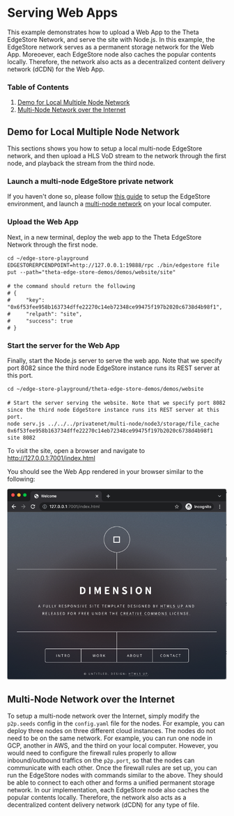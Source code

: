 # Serving Web Apps

This example demonstrates how to upload a Web App to the Theta EdgeStore Network, and serve the site with Node.js. In this example, the EdgeStore network serves as a permanent storage network for the Web App. Moreoever, each EdgeStore node also caches the popular contents locally. Therefore, the network also acts as a decentralized content delivery network (dCDN) for the Web App.

### Table of Contents
1. [Demo for Local Multiple Node Network](#demo-for-local-multiple-node-network)
2. [Multi-Node Network over the Internet](#multi-node-network-over-the-internet)

## Demo for Local Multiple Node Network

This sections shows you how to setup a local multi-node EdgeStore network, and then upload a HLS VoD stream to the network through the first node, and playback the stream from the third node.

### Launch a multi-node EdgeStore private network

If you haven't done so, please follow [this guide](../../docs/SETUP.md#edgestore-setup) to setup the EdgeStore environment, and launch a [multi-node network]((../../docs/SETUP.md#launch-a-multi-node-edgestore-private-network)) on your local computer.

### Upload the Web App

Next, in a new terminal, deploy the web app to the Theta EdgeStore Network through the first node.

```shell
cd ~/edge-store-playground
EDGESTORERPCENDPOINT=http://127.0.0.1:19888/rpc ./bin/edgestore file put --path="theta-edge-store-demos/demos/website/site"

# the command should return the following
# {
#     "key": "0x6f53fee958b163734dffe22270c14eb72348ce99475f197b2020c6738d4b98f1",
#     "relpath": "site",
#     "success": true
# }
```
### Start the server for the Web App

Finally, start the Node.js server to serve the web app. Note that we specify port 8082 since the third node EdgeStore instance runs its REST server at this port.

```shell
cd ~/edge-store-playground/theta-edge-store-demos/demos/website

# Start the server serving the website. Note that we specify port 8082 since the third node EdgeStore instance runs its REST server at this port.
node serv.js ../../../privatenet/multi-node/node3/storage/file_cache 0x6f53fee958b163734dffe22270c14eb72348ce99475f197b2020c6738d4b98f1 site 8082
```

To visit the site, open a browser and navigate to http://127.0.0.1:7001/index.html 

You should see the Web App rendered in your browser similar to the following:

![Web App Hosting Demo](../../docs/showcase/04-web-app-hosting.png)

## Multi-Node Network over the Internet

To setup a multi-node network over the Internet, simply modify the `p2p.seeds` config in the `config.yaml` file for the nodes. For example, you can deploy three nodes on three different cloud instances. The nodes do not need to be on the same network. For example, you can run one node in GCP, another in AWS, and the third on your local computer. However, you would need to configure the firewall rules properly to allow inbound/outbound traffics on the `p2p.port`, so that the nodes can communicate with each other. Once the firewall rules are set up, you can run the EdgeStore nodes with commands similar to the above. They should be able to connect to each other and forms a unified permanent storage network. In our implementation, each EdgeStore node also caches the popular contents locally. Therefore, the network also acts as a decentralized content delivery network (dCDN) for any type of file.
